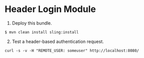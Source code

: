 # Header Login Module

1. Deploy this bundle.

```
$ mvn clean install sling:install
```


2. Test a header-based authentication request.

```
curl -s -v -H "REMOTE_USER: someuser" http://localhost:8080/
```
